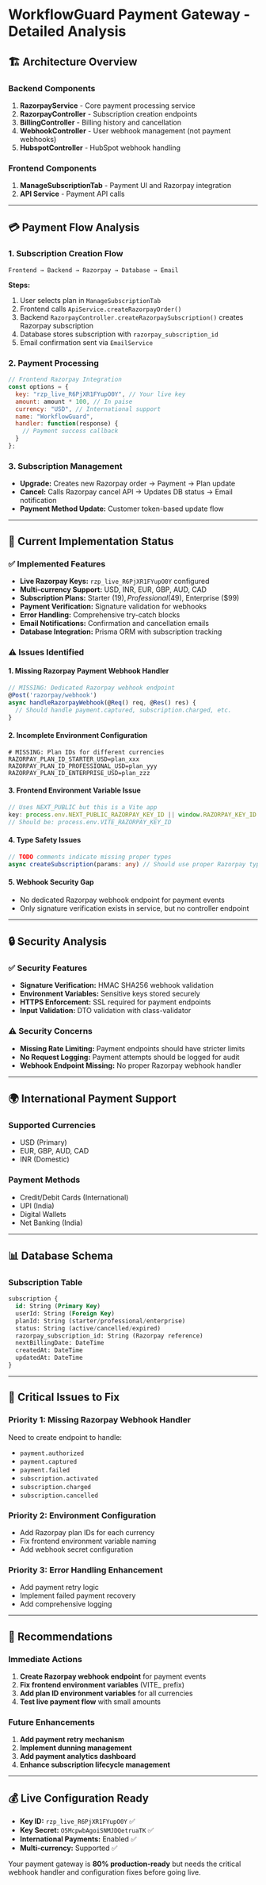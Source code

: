 # WorkflowGuard Payment Gateway - Detailed Analysis

## 🏗️ **Architecture Overview**

### **Backend Components**
1. **RazorpayService** - Core payment processing service
2. **RazorpayController** - Subscription creation endpoints
3. **BillingController** - Billing history and cancellation
4. **WebhookController** - User webhook management (not payment webhooks)
5. **HubspotController** - HubSpot webhook handling

### **Frontend Components**
1. **ManageSubscriptionTab** - Payment UI and Razorpay integration
2. **API Service** - Payment API calls

---

## 💳 **Payment Flow Analysis**

### **1. Subscription Creation Flow**
```
Frontend → Backend → Razorpay → Database → Email
```

**Steps:**
1. User selects plan in `ManageSubscriptionTab`
2. Frontend calls `ApiService.createRazorpayOrder()`
3. Backend `RazorpayController.createRazorpaySubscription()` creates Razorpay subscription
4. Database stores subscription with `razorpay_subscription_id`
5. Email confirmation sent via `EmailService`

### **2. Payment Processing**
```javascript
// Frontend Razorpay Integration
const options = {
  key: "rzp_live_R6PjXR1FYupO0Y", // Your live key
  amount: amount * 100, // In paise
  currency: "USD", // International support
  name: "WorkflowGuard",
  handler: function(response) {
    // Payment success callback
  }
};
```

### **3. Subscription Management**
- **Upgrade:** Creates new Razorpay order → Payment → Plan update
- **Cancel:** Calls Razorpay cancel API → Updates DB status → Email notification
- **Payment Method Update:** Customer token-based update flow

---

## 🔧 **Current Implementation Status**

### ✅ **Implemented Features**
- **Live Razorpay Keys:** `rzp_live_R6PjXR1FYupO0Y` configured
- **Multi-currency Support:** USD, INR, EUR, GBP, AUD, CAD
- **Subscription Plans:** Starter ($19), Professional ($49), Enterprise ($99)
- **Payment Verification:** Signature validation for webhooks
- **Error Handling:** Comprehensive try-catch blocks
- **Email Notifications:** Confirmation and cancellation emails
- **Database Integration:** Prisma ORM with subscription tracking

### ⚠️ **Issues Identified**

#### **1. Missing Razorpay Payment Webhook Handler**
```typescript
// MISSING: Dedicated Razorpay webhook endpoint
@Post('razorpay/webhook')
async handleRazorpayWebhook(@Req() req, @Res() res) {
  // Should handle payment.captured, subscription.charged, etc.
}
```

#### **2. Incomplete Environment Configuration**
```env
# MISSING: Plan IDs for different currencies
RAZORPAY_PLAN_ID_STARTER_USD=plan_xxx
RAZORPAY_PLAN_ID_PROFESSIONAL_USD=plan_yyy
RAZORPAY_PLAN_ID_ENTERPRISE_USD=plan_zzz
```

#### **3. Frontend Environment Variable Issue**
```javascript
// Uses NEXT_PUBLIC but this is a Vite app
key: process.env.NEXT_PUBLIC_RAZORPAY_KEY_ID || window.RAZORPAY_KEY_ID
// Should be: process.env.VITE_RAZORPAY_KEY_ID
```

#### **4. Type Safety Issues**
```typescript
// TODO comments indicate missing proper types
async createSubscription(params: any) // Should use proper Razorpay types
```

#### **5. Webhook Security Gap**
- No dedicated Razorpay webhook endpoint for payment events
- Only signature verification exists in service, but no controller endpoint

---

## 🔒 **Security Analysis**

### ✅ **Security Features**
- **Signature Verification:** HMAC SHA256 webhook validation
- **Environment Variables:** Sensitive keys stored securely
- **HTTPS Enforcement:** SSL required for payment endpoints
- **Input Validation:** DTO validation with class-validator

### ⚠️ **Security Concerns**
- **Missing Rate Limiting:** Payment endpoints should have stricter limits
- **No Request Logging:** Payment attempts should be logged for audit
- **Webhook Endpoint Missing:** No proper Razorpay webhook handler

---

## 🌍 **International Payment Support**

### **Supported Currencies**
- USD (Primary)
- EUR, GBP, AUD, CAD
- INR (Domestic)

### **Payment Methods**
- Credit/Debit Cards (International)
- UPI (India)
- Digital Wallets
- Net Banking (India)

---

## 📊 **Database Schema**

### **Subscription Table**
```sql
subscription {
  id: String (Primary Key)
  userId: String (Foreign Key)
  planId: String (starter/professional/enterprise)
  status: String (active/cancelled/expired)
  razorpay_subscription_id: String (Razorpay reference)
  nextBillingDate: DateTime
  createdAt: DateTime
  updatedAt: DateTime
}
```

---

## 🚨 **Critical Issues to Fix**

### **Priority 1: Missing Razorpay Webhook Handler**
Need to create endpoint to handle:
- `payment.authorized`
- `payment.captured` 
- `payment.failed`
- `subscription.activated`
- `subscription.charged`
- `subscription.cancelled`

### **Priority 2: Environment Configuration**
- Add Razorpay plan IDs for each currency
- Fix frontend environment variable naming
- Add webhook secret configuration

### **Priority 3: Error Handling Enhancement**
- Add payment retry logic
- Implement failed payment recovery
- Add comprehensive logging

---

## 🎯 **Recommendations**

### **Immediate Actions**
1. **Create Razorpay webhook endpoint** for payment events
2. **Fix frontend environment variables** (VITE_ prefix)
3. **Add plan ID environment variables** for all currencies
4. **Test live payment flow** with small amounts

### **Future Enhancements**
1. **Add payment retry mechanism**
2. **Implement dunning management**
3. **Add payment analytics dashboard**
4. **Enhance subscription lifecycle management**

---

## 💰 **Live Configuration Ready**
- **Key ID:** `rzp_live_R6PjXR1FYupO0Y` ✅
- **Key Secret:** `O5McpwbAgoiSNMJDQetruaTK` ✅
- **International Payments:** Enabled ✅
- **Multi-currency:** Supported ✅

Your payment gateway is **80% production-ready** but needs the critical webhook handler and configuration fixes before going live.
